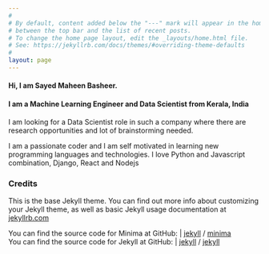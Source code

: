 ```yaml
---
#
# By default, content added below the "---" mark will appear in the home page
# between the top bar and the list of recent posts.
# To change the home page layout, edit the _layouts/home.html file.
# See: https://jekyllrb.com/docs/themes/#overriding-theme-defaults
#
layout: page
---
```



#### Hi, I am Sayed Maheen Basheer.
#### I am a Machine Learning Engineer and Data Scientist from Kerala, India
I am looking for a Data Scientist role in such a company where there are research opportunities and lot of brainstorming needed.

I am a passionate coder and I am self motivated in learning new programming languages and technologies.
I love Python and Javascript combination, Django, React and Nodejs




### Credits

This is the base Jekyll theme. You can find out more info about customizing your Jekyll theme, as well as basic Jekyll usage documentation at [jekyllrb.com](https://jekyllrb.com/)


You can find the source code for Minima at GitHub:              | [jekyll][jekyll-organization] / [minima](https://github.com/jekyll/minima)    
You can find the source code for Jekyll at GitHub: | [jekyll][jekyll-organization] / [jekyll](https://github.com/jekyll/jekyll) 

[jekyll-organization]: https://github.com/jekyll